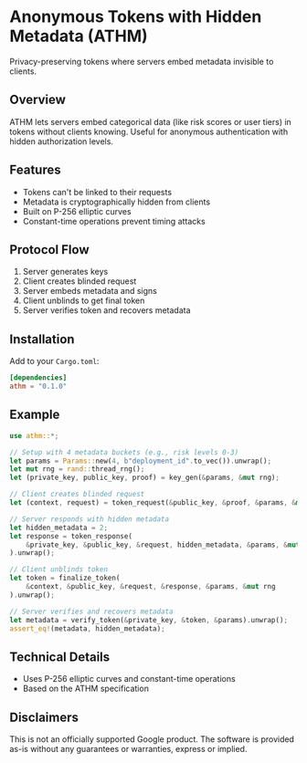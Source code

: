 # Anonymous Tokens with Hidden Metadata (ATHM)

Privacy-preserving tokens where servers embed metadata invisible to clients.

## Overview

ATHM lets servers embed categorical data (like risk scores or user tiers) in
tokens without clients knowing. Useful for anonymous authentication with hidden
authorization levels.

## Features

- Tokens can't be linked to their requests
- Metadata is cryptographically hidden from clients
- Built on P-256 elliptic curves
- Constant-time operations prevent timing attacks

## Protocol Flow

1. Server generates keys
2. Client creates blinded request
3. Server embeds metadata and signs
4. Client unblinds to get final token
5. Server verifies token and recovers metadata

## Installation

Add to your `Cargo.toml`:
```toml
[dependencies]
athm = "0.1.0"
```

## Example

```rust
use athm::*;

// Setup with 4 metadata buckets (e.g., risk levels 0-3)
let params = Params::new(4, b"deployment_id".to_vec()).unwrap();
let mut rng = rand::thread_rng();
let (private_key, public_key, proof) = key_gen(&params, &mut rng);

// Client creates blinded request
let (context, request) = token_request(&public_key, &proof, &params, &mut rng).unwrap();

// Server responds with hidden metadata
let hidden_metadata = 2;
let response = token_response(
    &private_key, &public_key, &request, hidden_metadata, &params, &mut rng
).unwrap();

// Client unblinds token
let token = finalize_token(
    &context, &public_key, &request, &response, &params, &mut rng
).unwrap();

// Server verifies and recovers metadata
let metadata = verify_token(&private_key, &token, &params).unwrap();
assert_eq!(metadata, hidden_metadata);
```

## Technical Details

- Uses P-256 elliptic curves and constant-time operations
- Based on the ATHM specification

## Disclaimers
This is not an officially supported Google product. The software is provided
as-is without any guarantees or warranties, express or implied.
